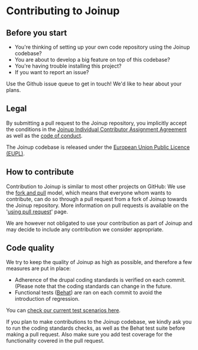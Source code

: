 # Contributing to Joinup

## Before you start
* You're thinking of setting up your own code repository using the Joinup
  codebase?
* You are about to develop a big feature on top of this codebase?
* You're having trouble installing this project?
* If you want to report an issue?

Use the Github issue queue to get in touch! We'd like to hear about your plans.

## Legal
By submitting a pull request to the Joinup repository, you implicitly accept the conditions in the
 [Joinup Individual Contributor Assignment Agreement](agreement.md) as well as the  [code of conduct](code_of_conduct.md).

The Joinup codebase is released under the [European Union Public Licence (EUPL)](https://joinup.ec.europa.eu/community/eupl/og_page/eupl).

## How to contribute
Contribution to Joinup is similar to most other projects on GitHub:
We use the [fork and pull](https://help.github.com/articles/types-of-collaborative-development-models/) model, which means that everyone whom wants to contribute, can do so through a pull request from a fork of Joinup towards the Joinup repository.
More information on pull requests is available on the '[using pull request](https://help.github.com/articles/using-pull-requests/)' page.

We are however not obligated to use your contribution as part of Joinup and may decide to include any contribution we consider appropriate.
 
## Code quality
  We try to keep the quality of Joinup as high as possible, and therefore a few measures are put in place:
 * Adherence of the drupal coding standards is verified on each commit.
   (Please note that the coding standards can change in the future.
 * Functional tests ([Behat](http://behat.org)) are ran on each commit to avoid the introduction of regression.
 
 You can [check our current test scenarios here](/tests/features/).
 
 If you plan to make contributions to the Joinup codebase, we kindly ask you to
 run the coding standards checks, as well as the Behat test suite before making
 a pull request. Also make sure you add test coverage for the functionality
 covered in the pull request.